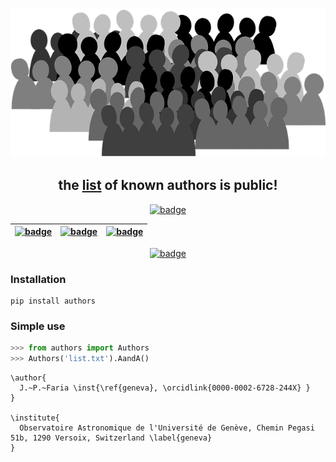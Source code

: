 <div align="center">
  
![](authors/crowd.png)

 ## the [list](https://github.com/j-faria/authors/blob/main/authors/data/all_known_authors.yml) of known authors is **public!**

[![badge][rna]][rna-link]

| [![badge][uan]][uan-link] | [![badge][uae]][uae-link] | [![badge][uao]][uao-link] | 
|---------------------------------------|---|---|

[![badge][da]][da-link]

</div>

[rna]: https://img.shields.io/badge/Register-New%20Author-green?style=for-the-badge
[rna-link]: https://github.com/j-faria/authors/actions/workflows/register_new_author.yml


[uan]: https://img.shields.io/badge/Update-Author%20Name-orange?style=for-the-badge
[uan-link]: https://github.com/j-faria/authors/actions/workflows/update_author_name.yml

[uae]: https://img.shields.io/badge/Update-Author%20Email-orange?style=for-the-badge
[uae-link]: https://github.com/j-faria/authors/actions/workflows/update_author_email.yml

[uao]: https://img.shields.io/badge/Update-Author%20ORCID-orange?style=for-the-badge
[uao-link]: https://github.com/j-faria/authors/actions/workflows/update_author_orcid.yml

[da]: https://img.shields.io/badge/Delete-Author-red?style=for-the-badge
[da-link]: https://github.com/j-faria/authors/actions/workflows/delete_author.yml


### Installation

```
pip install authors
```


### Simple use

```python
>>> from authors import Authors
>>> Authors('list.txt').AandA()
```
```
\author{
  J.~P.~Faria \inst{\ref{geneva}, \orcidlink{0000-0002-6728-244X} }
}

\institute{
  Observatoire Astronomique de l'Université de Genève, Chemin Pegasi 51b, 1290 Versoix, Switzerland \label{geneva}
}
```


